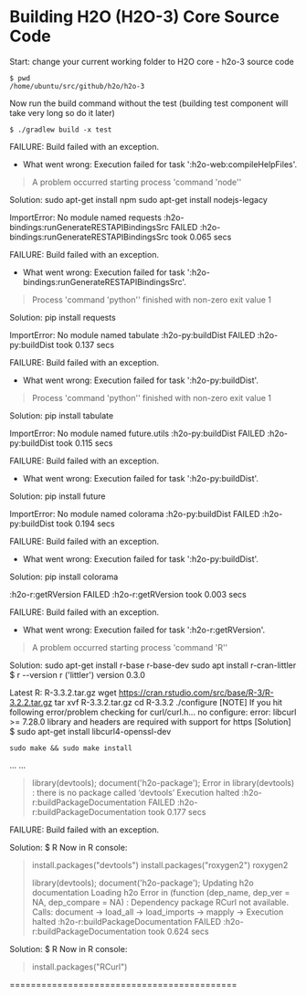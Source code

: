 # Building H2O (H2O-3) Core Source Code #

Start: change your current working folder to H2O core - h2o-3 source code
```
$ pwd
/home/ubuntu/src/github/h2o/h2o-3
```

Now run the build command without the test (building test component will take very long so do it later)
```
$ ./gradlew build -x test
```

>>>>>>>>>>>>>>>>>>>>>>>>>>>>>>>>>>>>>>>>>>>>>>>>>>>>>>>>>>>>>>>>>>>>>>>>>>
FAILURE: Build failed with an exception.

* What went wrong:
Execution failed for task ':h2o-web:compileHelpFiles'.
> A problem occurred starting process 'command 'node''

Solution:
 sudo apt-get install npm
 sudo apt-get install nodejs-legacy
>>>>>>>>>>>>>>>>>>>>>>>>>>>>>>>>>>>>>>>>>>>>>>>>>>>>>>>>>>>>>>>>>>>>>>>>>>
ImportError: No module named requests
:h2o-bindings:runGenerateRESTAPIBindingsSrc FAILED
:h2o-bindings:runGenerateRESTAPIBindingsSrc took 0.065 secs

FAILURE: Build failed with an exception.

* What went wrong:
Execution failed for task ':h2o-bindings:runGenerateRESTAPIBindingsSrc'.
> Process 'command 'python'' finished with non-zero exit value 1

Solution:
   pip install requests
>>>>>>>>>>>>>>>>>>>>>>>>>>>>>>>>>>>>>>>>>>>>>>>>>>>>>>>>>>>>>>>>>>>>>>>>>>
ImportError: No module named tabulate
:h2o-py:buildDist FAILED
:h2o-py:buildDist took 0.137 secs

FAILURE: Build failed with an exception.

* What went wrong:
Execution failed for task ':h2o-py:buildDist'.
> Process 'command 'python'' finished with non-zero exit value 1

Solution:
   pip install tabulate
>>>>>>>>>>>>>>>>>>>>>>>>>>>>>>>>>>>>>>>>>>>>>>>>>>>>>>>>>>>>>>>>>>>>>>>>>>
ImportError: No module named future.utils
:h2o-py:buildDist FAILED
:h2o-py:buildDist took 0.115 secs

FAILURE: Build failed with an exception.

* What went wrong:
Execution failed for task ':h2o-py:buildDist'.

Solution:
   pip install future
>>>>>>>>>>>>>>>>>>>>>>>>>>>>>>>>>>>>>>>>>>>>>>>>>>>>>>>>>>>>>>>>>>>>>>>>>>
ImportError: No module named colorama
:h2o-py:buildDist FAILED
:h2o-py:buildDist took 0.194 secs

FAILURE: Build failed with an exception.

* What went wrong:
Execution failed for task ':h2o-py:buildDist'.

Solution:
   pip install colorama
>>>>>>>>>>>>>>>>>>>>>>>>>>>>>>>>>>>>>>>>>>>>>>>>>>>>>>>>>>>>>>>>>>>>>>>>>>
:h2o-r:getRVersion FAILED
:h2o-r:getRVersion took 0.003 secs

FAILURE: Build failed with an exception.

* What went wrong:
Execution failed for task ':h2o-r:getRVersion'.
> A problem occurred starting process 'command 'R''

Solution:
  sudo apt-get install r-base r-base-dev
  sudo apt install r-cran-littler
  $ r --version
      r ('littler') version 0.3.0

 Latest R:
     R-3.3.2.tar.gz
    wget https://cran.rstudio.com/src/base/R-3/R-3.2.2.tar.gz
    tar xvf  R-3.3.2.tar.gz
    cd R-3.3.2
    ./configure
      [NOTE] If you hit following error/problem 
        checking for curl/curl.h... no
        configure: error: libcurl >= 7.28.0 library and headers are required with support for https
        [Solution]
        $ sudo apt-get install libcurl4-openssl-dev	

    sudo make && sudo make install
      
>>>>>>>>>>>>>>>>>>>>>>>>>>>>>>>>>>>>>>>>>>>>>>>>>>>>>>>>>>>>>>>>>>>>>>>>>>
...
...
> library(devtools); document('h2o-package');
Error in library(devtools) : there is no package called ‘devtools’
Execution halted
:h2o-r:buildPackageDocumentation FAILED
:h2o-r:buildPackageDocumentation took 0.177 secs

FAILURE: Build failed with an exception.

Solution:
   $ R
   Now in R console:
   > install.packages("devtools")
   > install.packages("roxygen2")
   roxygen2
>>>>>>>>>>>>>>>>>>>>>>>>>>>>>>>>>>>>>>>>>>>>>>>>>>>>>>>>>>>>>>>>>>>>>>>>>>
> library(devtools); document('h2o-package');
Updating h2o documentation
Loading h2o
Error in (function (dep_name, dep_ver = NA, dep_compare = NA)  :
  Dependency package RCurl not available.
Calls: document -> load_all -> load_imports -> mapply -> <Anonymous>
Execution halted
:h2o-r:buildPackageDocumentation FAILED
:h2o-r:buildPackageDocumentation took 0.624 secs

Solution:
   $ R
   Now in R console:
   > install.packages("RCurl")

===========================================
